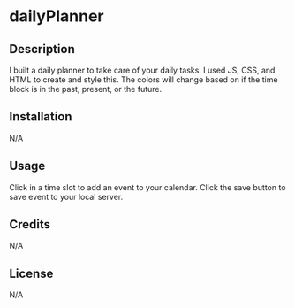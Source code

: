 # dailyPlanner

## Description
I built a daily planner to take care of your daily tasks. I used JS, CSS, and HTML to create and style this. The colors will change based on if the time block is in the past, present, or the future.


## Installation

N/A

## Usage
Click in a time slot to add an event to your calendar. Click the save button to save event to your local server.

## Credits

N/A

## License

N/A
